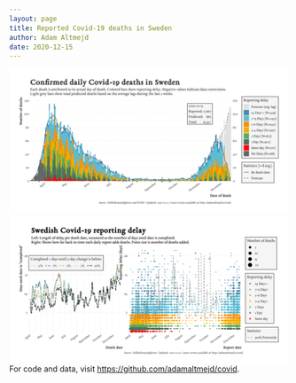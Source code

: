```yaml
---
layout: page
title: Reported Covid-19 deaths in Sweden
author: Adam Altmejd
date: 2020-12-15
---
```


![Graph of Swedish Covid-19 deaths with reporting delay.](deaths_lag_sweden_2020-12-15.png "Swedish Covid-19 deaths.")
![Graph of Swedish Covid-19 reporting delay in daily deaths.](lag_trend_sweden_2020-12-15.png "Trend in Swedish Covid-19 mortality reporting delay.")
For code and data, visit <https://github.com/adamaltmejd/covid>.
